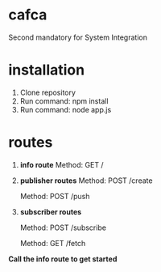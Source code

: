# cafca
Second mandatory for System Integration

# installation

1. Clone repository
2. Run command: npm install
3. Run command: node app.js

# routes
1.  **info route**
        Method: GET
        /


2.   **publisher routes**
        Method: POST
        /create

        Method: POST
        /push

3.    **subscriber routes**

        Method: POST
        /subscribe

        Method: GET
        /fetch

**Call the info route to get started**